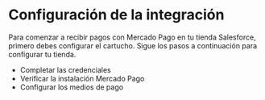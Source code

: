# Configuración de la integración

Para comenzar a recibir pagos con Mercado Pago en tu tienda Salesforce, primero debes configurar el cartucho. Sigue los pasos a continuación para configurar tu tienda.

* Completar las credenciales
* Verificar la instalación Mercado Pago
* Configurar los medios de pago

